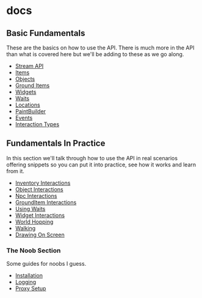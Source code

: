 # docs

## Basic Fundamentals

These are the basics on how to use the API. There is much more in the API than what is covered here but we'll be adding to these as we go along.

* [Stream API](/Basic_Fundamentals/StreamAPI)
* [Items](/Basic_Fundamentals/Items)
* [Objects](/Basic_Fundamentals/Objects)
* [Ground Items](/Basic_Fundamentals/GroundItems)
* [Widgets](/Basic_Fundamentals/Widgets)
* [Waits](/Basic_Fundamentals/Waits)
* [Locations](/Basic_Fundamentals/Locations)
* [PaintBuilder](/Basic_Fundamentals/PaintBuilderAPI)
* [Events](/Basic_Fundamentals/Events)
* [Interaction Types](/Basic_Fundamentals/InteractionTypes)

## Fundamentals In Practice

In this section we'll talk through how to use the API in real scenarios offering snippets so you can put it into practice, see how it works and learn from it.

* [Inventory Interactions](/Fundamentals_In_Practice/InventoryInteractions)
* [Object Interactions](/Fundamentals_In_Practice/ObjectInteractions)
* [Npc Interactions](/Fundamentals_In_Practice/NpcInteractions)
* [GroundItem Interactions](/Fundamentals_In_Practice/GroundItemInteractions)
* [Using Waits](/Fundamentals_In_Practice/UsingWaits)
* [Widget Interactions](/Fundamentals_In_Practice/WidgetInteractions)
* [World Hopping](/Fundamentals_In_Practice/WorldHopping)
* [Walking](/Fundamentals_In_Practice/WalkingToLocations)
* [Drawing On Screen](/Fundamentals_In_Practice/DrawingRenderEvent)

 ### The Noob Section

Some guides for noobs I guess.

* [Installation](/The_Noob_Section/Installation)
* [Logging](/The_Noob_Section/Logging)
* [Proxy Setup](/The_Noob_Section/ProxySetup)
